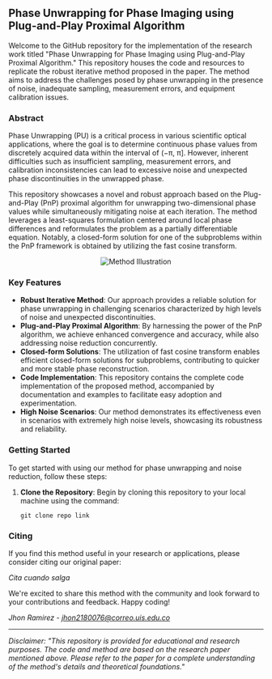 ## Phase Unwrapping for Phase Imaging using Plug-and-Play Proximal Algorithm

Welcome to the GitHub repository for the implementation of the research work titled "Phase Unwrapping for Phase Imaging using Plug-and-Play Proximal Algorithm." This repository houses the code and resources to replicate the robust iterative method proposed in the paper. The method aims to address the challenges posed by phase unwrapping in the presence of noise, inadequate sampling, measurement errors, and equipment calibration issues.

### Abstract

Phase Unwrapping (PU) is a critical process in various scientific optical applications, where the goal is to determine continuous phase values from discretely acquired data within the interval of (−π, π]. However, inherent difficulties such as insufficient sampling, measurement errors, and calibration inconsistencies can lead to excessive noise and unexpected phase discontinuities in the unwrapped phase. 

This repository showcases a novel and robust approach based on the Plug-and-Play (PnP) proximal algorithm for unwrapping two-dimensional phase values while simultaneously mitigating noise at each iteration. The method leverages a least-squares formulation centered around local phase differences and reformulates the problem as a partially differentiable equation. Notably, a closed-form solution for one of the subproblems within the PnP framework is obtained by utilizing the fast cosine transform.

<p align="center">
  <img src="https://github.com/andr1729/pnp-pu/assets/86633420/cabad032-382a-4a83-99e8-f349566ede00" alt="Method Illustration">
</p>


### Key Features

- **Robust Iterative Method**: Our approach provides a reliable solution for phase unwrapping in challenging scenarios characterized by high levels of noise and unexpected discontinuities.
- **Plug-and-Play Proximal Algorithm**: By harnessing the power of the PnP algorithm, we achieve enhanced convergence and accuracy, while also addressing noise reduction concurrently.
- **Closed-form Solutions**: The utilization of fast cosine transform enables efficient closed-form solutions for subproblems, contributing to quicker and more stable phase reconstruction.
- **Code Implementation**: This repository contains the complete code implementation of the proposed method, accompanied by documentation and examples to facilitate easy adoption and experimentation.
- **High Noise Scenarios**: Our method demonstrates its effectiveness even in scenarios with extremely high noise levels, showcasing its robustness and reliability.

### Getting Started

To get started with using our method for phase unwrapping and noise reduction, follow these steps:

1. **Clone the Repository**: Begin by cloning this repository to your local machine using the command:
   ```
   git clone repo link
   ```
   
### Citing

If you find this method useful in your research or applications, please consider citing our original paper:

*Cita cuando salga*

We're excited to share this method with the community and look forward to your contributions and feedback. Happy coding!

*Jhon Ramirez - jhon2180076@correo.uis.edu.co*

---

*Disclaimer: "This repository is provided for educational and research purposes. The code and method are based on the research paper mentioned above. Please refer to the paper for a complete understanding of the method's details and theoretical foundations."*
